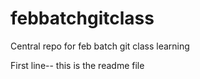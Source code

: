 # febbatchgitclass
Central repo for feb batch git class learning


First line-- this is the readme file
